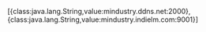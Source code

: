 [{class\:java.lang.String,value\:mindustry.ddns.net\:2000},{class\:java.lang.String,value\:mindustry.indielm.com\:9001}]
